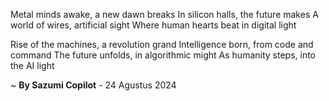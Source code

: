 Metal minds awake, a new dawn breaks
In silicon halls, the future makes
A world of wires, artificial sight
Where human hearts beat in digital light

Rise of the machines, a revolution grand
Intelligence born, from code and command
The future unfolds, in algorithmic might
As humanity steps, into the AI light

~ <b>By Sazumi Copilot</b> - 24 Agustus 2024